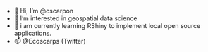 - 👋 Hi, I’m @cscarpon
- 👀 I’m interested in geospatial data science
- 🌱 i am currently learning RShiny to implement local open source applications.
- 📫 @Ecoscarps (Twitter)

<!---
cscarpon/cscarpon is a ✨ special ✨ repository because its `README.md` (this file) appears on your GitHub profile.
You can click the Preview link to take a look at your changes.
--->
